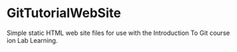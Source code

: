 # GitTutorialWebSite
Simple static HTML web site files for use with the Introduction To Git course ion Lab Learning.
